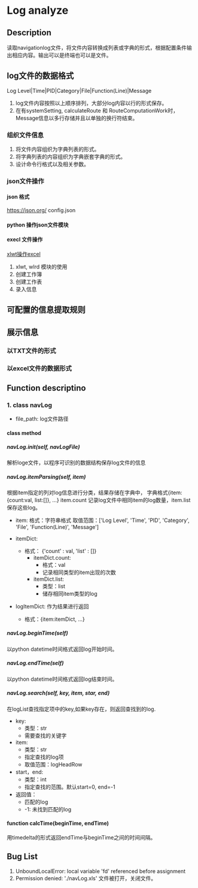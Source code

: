 # Log analyze

## Description

读取navigationlog文件，将文件内容转换成列表或字典的形式，根据配置条件输出相应内容。输出可以是终端也可以是文件。

## log文件的数据格式

Log Level|Time|PID|Category|File|Function(Line)|Message

1. log文件内容按照以上顺序排列，大部分log内容以行的形式保存。
2. 在有systemSetting, calculateRoute 和 RouteComputationWork时，Message信息以多行存储并且以单独的换行符结束。

### 组织文件信息

1. 将文件内容组织为字典列表的形式。
2. 将字典列表的内容组织为字典嵌套字典的形式。
3. 设计命令行格式以及相关参数。

### json文件操作

#### json 格式

<https://json.org/>
config.json

#### python 操作json文件模块

#### execl 文件操作

[xlwt操作excel](https://www.jianshu.com/p/4e39444d5ebc)

1. xlwt, wlrd 模块的使用
2. 创建工作簿
3. 创建工作表
4. 录入信息

## 可配置的信息提取规则

## 展示信息

### 以TXT文件的形式

### 以excel文件的数据形式

## Function descriptino

### 1. class navLog

* file_path: log文件路径

#### class method

##### navLog.__init__(self, navLogFile)

解析loge文件，以程序可识别的数据结构保存log文件的信息

##### navLog.itemParsing(self, item)

根据item指定的列对log信息进行分类，结果存储在字典中，
字典格式{item:{count:val, list:[]}, ...}
item.count 记录log文件中相同item的log数量，item.list保存这些log。

* item:
  格式：字符串格式
  取值范围：['Log Level', 'Time', 'PID', 'Category', 'File', 'Function(Line)', 'Message']

* itemDict:
  * 格式： {'count' : val, 'list' : []}
    * itemDict.count:
      * 格式：val
      * 记录相同类型的item出现的次数
    * itemDict.list:
      * 类型：list
      * 储存相同item类型的log

* logItemDict:  作为结果进行返回
  * 格式：{item:itemDict, ...}

##### navLog.beginTime(self)

以python datetime时间格式返回log开始时间。

##### navLog.endTime(self)

以python datetime时间格式返回log结束时间。

##### navLog.search(self, key, item, star, end)

在logList查找指定项中的key,如果key存在，则返回查找到的log.

* key:
  * 类型：str
  * 需要查找的关键字
* item:
  * 类型：str
  * 指定查找的log项
  * 取值范围：logHeadRow
* start，end:
  * 类型：int
  * 指定查找的范围。默认start=0, end=-1
* 返回值：
  * 匹配的log
  * -1: 未找到匹配的log

#### function calcTime(beginTime, endTime)

用timedelta的形式返回endTime与beginTime之间的时间间隔。
  
## Bug List

1. UnboundLocalError: local variable 'fd' referenced before assignment
2. Permission denied: './navLog.xls'
文件被打开，关闭文件。
